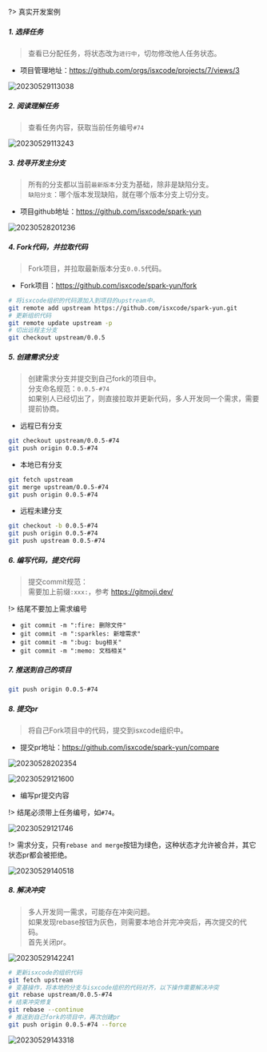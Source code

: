 ?> 真实开发案例

##### 1. 选择任务

> 查看已分配任务，将状态改为`进行中`，切勿修改他人任务状态。

- 项目管理地址：https://github.com/orgs/isxcode/projects/7/views/3

![20230529113038](https://img.isxcode.com/picgo/20230529113038.png)

##### 2. 阅读理解任务

> 查看任务内容，获取当前任务编号`#74`

![20230529113243](https://img.isxcode.com/picgo/20230529113243.png)

##### 3. 找寻开发主分支

> 所有的分支都以当前`最新版本`分支为基础，除非是缺陷分支。<br/>
> `缺陷分支`：哪个版本发现缺陷，就在哪个版本分支上切分支。

- 项目github地址：https://github.com/isxcode/spark-yun

![20230528201236](https://img.isxcode.com/picgo/20230528201236.png)

##### 4. Fork代码，并拉取代码

> Fork项目，并拉取最新版本分支`0.0.5`代码。

- Fork项目：https://github.com/isxcode/spark-yun/fork

```bash
# 将isxcode组织的代码源加入到项目的upstream中。
git remote add upstream https://github.com/isxcode/spark-yun.git
# 更新组织代码
git remote update upstream -p
# 切出远程主分支
git checkout upstream/0.0.5
```

##### 5. 创建需求分支

> 创建需求分支并提交到自己fork的项目中。</br>
> 分支命名规范：`0.0.5-#74` </br>
> 如果别人已经切出了，则直接拉取并更新代码，多人开发同一个需求，需要提前协商。

- 远程已有分支

```bash
git checkout upstream/0.0.5-#74
git push origin 0.0.5-#74
```

- 本地已有分支

```bash
git fetch upstream
git merge upstream/0.0.5-#74
git push origin 0.0.5-#74
```

- 远程未建分支

```bash
git checkout -b 0.0.5-#74
git push origin 0.0.5-#74
git push upstream 0.0.5-#74
```

##### 6. 编写代码，提交代码

> 提交commit规范：</br>
> 需要加上前缀`:xxx:`，参考 https://gitmoji.dev/ </br>

!> 结尾不要加上需求编号

- `git commit -m ":fire: 删除文件"`
- `git commit -m ":sparkles: 新增需求"`
- `git commit -m ":bug: bug相关"`
- `git commit -m ":memo: 文档相关"`

##### 7. 推送到自己的项目

```bash
git push origin 0.0.5-#74
```

##### 8. 提交pr

> 将自己Fork项目中的代码，提交到isxcode组织中。

- 提交pr地址：https://github.com/isxcode/spark-yun/compare

![20230528202354](https://img.isxcode.com/picgo/20230528202354.png)

![20230529121600](https://img.isxcode.com/picgo/20230529121600.png)

- 编写pr提交内容

!> 结尾必须带上任务编号，如`#74`。

![20230529121746](https://img.isxcode.com/picgo/20230529121746.png)

!> 需求分支，只有`rebase and merge`按钮为绿色，这种状态才允许被合并，其它状态pr都会被拒绝。

![20230529140518](https://img.isxcode.com/picgo/20230529140518.png)

##### 8. 解决冲突

> 多人开发同一需求，可能存在冲突问题。<br/>
> 如果发现rebase按钮为灰色，则需要本地合并完冲突后，再次提交的代码。<br/>
> 首先关闭pr。

![20230529142241](https://img.isxcode.com/picgo/20230529142241.png)

```bash
# 更新isxcode的组织代码
git fetch upstream
# 变基操作，将本地的分支与isxcode组织的代码对齐，以下操作需要解决冲突
git rebase upstream/0.0.5-#74
# 结束冲突修复
git rebase --continue
# 推送到自己fork的项目中，再次创建pr
git push origin 0.0.5-#74 --force
```

![20230529143318](https://img.isxcode.com/picgo/20230529143318.png)
